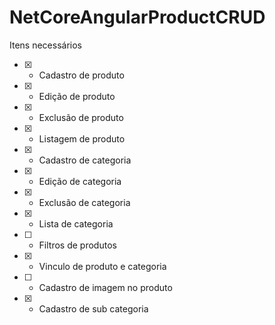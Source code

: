 # NetCoreAngularProductCRUD

Itens necessários
- [X] - Cadastro de produto
- [X] - Edição de produto
- [X] - Exclusão de produto
- [X] - Listagem de produto
- [X] - Cadastro de categoria
- [X] - Edição de categoria
- [X] - Exclusão de categoria
- [X] - Lista de categoria
- [ ] - Filtros de produtos
- [X] - Vinculo de produto e categoria
- [ ] - Cadastro de imagem no produto
- [X] - Cadastro de sub categoria
